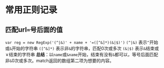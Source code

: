 # 常用正则记录

## 匹配url`=`号后面的值
`var reg = new RegExp('(^|&)' + name + '=([^&]*)(&|$)')`
`(^|&)` 表示`^`开始或`&`开始的字符串
`([^&]*)` 表示非`&`的字符串，匹配0次或多次
`(&|$)` 表示`&`结束或`￥`结束的字符串
**总结**：以`name`或`&name`开始，结束有没有`&`都可以，等号后面匹配非`&`0次或多次。match返回的数组第二项为想要的内容。
